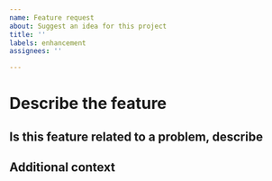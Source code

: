 ```yaml
---
name: Feature request
about: Suggest an idea for this project
title: ''
labels: enhancement
assignees: ''

---
```


# Describe the feature

<!-- A description of what the feature requested -->

## Is this feature related to a problem, describe

<!-- Please indicate the specific scenario where this feature would help -->

## Additional context

<!-- Add any other context or screenshots about the feature request here. -->

